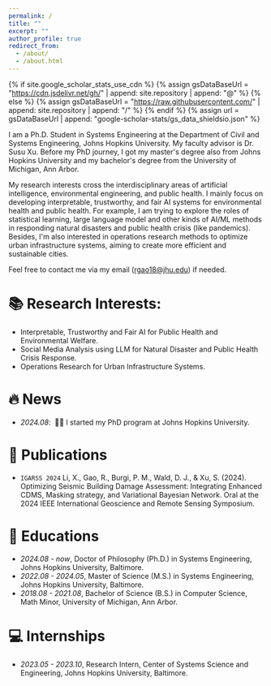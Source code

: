 ```yaml
---
permalink: /
title: ""
excerpt: ""
author_profile: true
redirect_from: 
  - /about/
  - /about.html
---
```


{% if site.google_scholar_stats_use_cdn %}
{% assign gsDataBaseUrl = "https://cdn.jsdelivr.net/gh/" | append: site.repository | append: "@" %}
{% else %}
{% assign gsDataBaseUrl = "https://raw.githubusercontent.com/" | append: site.repository | append: "/" %}
{% endif %}
{% assign url = gsDataBaseUrl | append: "google-scholar-stats/gs_data_shieldsio.json" %}

<span class='anchor' id='about-me'></span>

I am a Ph.D. Student in Systems Engineering at the Department of Civil and Systems Engineering, Johns Hopkins University. My faculty advisor is Dr. Susu Xu. Before my PhD journey, I got my master's degree also from Johns Hopkins University and my bachelor's degree from the University of Michigan, Ann Arbor. 

My research interests cross the interdisciplinary areas of artificial intelligence, environmental engineering, and public health. I mainly focus on developing interpretable, trustworthy, and fair AI systems for environmental health and public health. For example, I am trying to explore the roles of statistical learning, large language model and other kinds of AI/ML methods in responding natural disasters and public health crisis (like pandemics). Besides, I'm also interested in operations research methods to optimize urban infrastructure systems, aiming to create more efficient and sustainable cities.

Feel free to contact me via my email (rgao18@jhu.edu) if needed.

# 📚 Research Interests:
- Interpretable, Trustworthy and Fair AI for Public Health and Environmental Welfare.
- Social Media Analysis using LLM for Natural Disaster and Public Health Crisis Response.
- Operations Research for Urban Infrastructure Systems.

  
# 🔥 News
- *2024.08*: &nbsp;🎉🎉 I started my PhD program at Johns Hopkins University. 


# 📝 Publications 

- ``IGARSS 2024`` Li, X., Gao, R., Burgi, P. M., Wald, D. J., & Xu, S. (2024). Optimizing Seismic Building Damage Assessment: Integrating Enhanced CDMS, Masking strategy, and Variational Bayesian Network. Oral at the 2024 IEEE International Geoscience and Remote Sensing Symposium.


# 📖 Educations
- *2024.08 - now*, Doctor of Philosophy (Ph.D.) in Systems Engineering, Johns Hopkins University, Baltimore. 
- *2022.08 - 2024.05*, Master of Science (M.S.) in Systems Engineering, Johns Hopkins University, Baltimore. 
- *2018.08 - 2021.08*, Bachelor of Science (B.S.) in Computer Science, Math Minor, University of Michigan, Ann Arbor. 


# 💻 Internships
- *2023.05 - 2023.10*, Research Intern, Center of Systems Science and Engineering, Johns Hopkins University, Baltimore.
